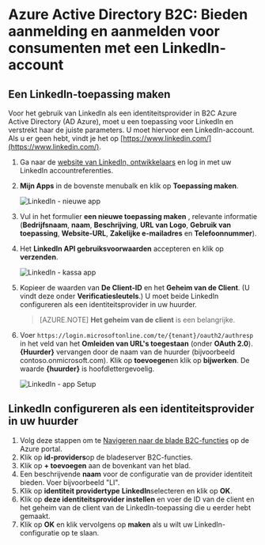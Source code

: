 <properties
    pageTitle="Active Directory B2C Azure: Configuratie LinkedIn | Microsoft Azure"
    description="Aanmelden en inloggen voor consumenten met een LinkedIn-account in uw toepassingen die worden beveiligd door Azure Active Directory B2C bieden"
    services="active-directory-b2c"
    documentationCenter=""
    authors="swkrish"
    manager="mbaldwin"
    editor="bryanla"/>

<tags
    ms.service="active-directory-b2c"
    ms.workload="identity"
    ms.tgt_pltfrm="na"
    ms.devlang="na"
    ms.topic="article"
    ms.date="07/24/2016"
    ms.author="swkrish"/>

# <a name="azure-active-directory-b2c-provide-sign-up-and-sign-in-to-consumers-with-linkedin-accounts"></a>Azure Active Directory B2C: Bieden aanmelding en aanmelden voor consumenten met een LinkedIn-account

## <a name="create-a-linkedin-application"></a>Een LinkedIn-toepassing maken

Voor het gebruik van LinkedIn als een identiteitsprovider in B2C Azure Active Directory (AD Azure), moet u een toepassing voor LinkedIn en verstrekt haar de juiste parameters. U moet hiervoor een LinkedIn-account. Als u er geen hebt, vindt je het op [https://www.linkedin.com/](https://www.linkedin.com/).

1. Ga naar de [website van LinkedIn, ontwikkelaars](https://www.developer.linkedin.com/) en log in met uw LinkedIn accountreferenties.
2. **Mijn Apps** in de bovenste menubalk en klik op **Toepassing maken**.

    ![LinkedIn - nieuwe app](./media/active-directory-b2c-setup-li-app/linkedin-new-app.png)

3. Vul in het formulier **een nieuwe toepassing maken** , relevante informatie (**Bedrijfsnaam**, **naam**, **Beschrijving**, **URL van Logo**, **Gebruik van toepassing**, **Website-URL**, **Zakelijke e-mailadres** en **Telefoonnummer**).
4. Het **LinkedIn API gebruiksvoorwaarden** accepteren en klik op **verzenden**.

    ![LinkedIn - kassa app](./media/active-directory-b2c-setup-li-app/linkedin-register-app.png)

5. Kopieer de waarden van **De Client-ID** en het **Geheim van de Client**. (U vindt deze onder **Verificatiesleutels**.) U moet beide LinkedIn configureren als een identiteitsprovider in uw huurder.

    >[AZURE.NOTE] **Het geheim van de client** is een belangrijke.

6. Voer `https://login.microsoftonline.com/te/{tenant}/oauth2/authresp` in het veld van het **Omleiden van URL's toegestaan** (onder **OAuth 2.0**). **{Huurder}** vervangen door de naam van de huurder (bijvoorbeeld contoso.onmicrosoft.com). Klik op **toevoegen**en klik op **bijwerken**. De waarde **{huurder}** is hoofdlettergevoelig.

    ![LinkedIn - app Setup](./media/active-directory-b2c-setup-li-app/linkedin-setup.png)

## <a name="configure-linkedin-as-an-identity-provider-in-your-tenant"></a>LinkedIn configureren als een identiteitsprovider in uw huurder

1. Volg deze stappen om te [Navigeren naar de blade B2C-functies](active-directory-b2c-app-registration.md#navigate-to-the-b2c-features-blade) op de Azure portal.
2. Klik op **id-providers**op de bladeserver B2C-functies.
3. Klik op **+ toevoegen** aan de bovenkant van het blad.
4. Een beschrijvende **naam** voor de configuratie van de provider identiteit bieden. Voer bijvoorbeeld "LI".
5. Klik op **identiteit providertype** **LinkedIn**selecteren en klik op **OK**.
6. Klik op **deze identiteitsprovider instellen** en voer de ID van de client en het geheim van de client van de LinkedIn-toepassing die u eerder hebt gemaakt.
7. Klik op **OK** en klik vervolgens op **maken** als u wilt uw LinkedIn-configuratie op te slaan.

